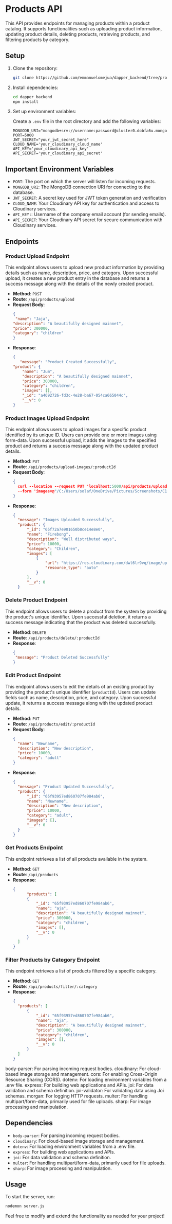 # Products API

This API provides endpoints for managing products within a product catalog. It supports functionalities such as uploading product information, updating product details, deleting products, retrieving products, and filtering products by category.

## Setup

1. Clone the repository:

   ```bash
   git clone https://github.com/emmanuelomejua/dapper_backend/tree/productsBranch.git
   ```

2. Install dependencies:

   ```bash
   cd dapper_backend
   npm install
   ```

3. Set up environment variables:

   Create a `.env` file in the root directory and add the following variables:
   
   ```plaintext
   MONGODB_URI="mongodb+srv://username:password@cluster0.dobfa6u.mongodb.net/"
   PORT=5000
   JWT_SECRET="your_jwt_secret_here"
   CLOUD_NAME='your_cloudinary_cloud_name'
   API_KEY='your_cloudinary_api_key'
   API_SECRET='your_cloudinary_api_secret'
   ```
   
## Important Environment Variables

- `PORT`: The port on which the server will listen for incoming requests.
- `MONGODB_URI`: The MongoDB connection URI for connecting to the database.
- `JWT_SECRET`: A secret key used for JWT token generation and verification
- `CLOUD_NAME`: Your Cloudinary API key for authentication and access to Cloudinary services.
- `API_KEY:`: Username of the company email account (for sending emails).
- `API_SECRET`: Your Cloudinary API secret for secure communication with Cloudinary services.

## Endpoints

### Product Upload Endpoint

This endpoint allows users to upload new product information by providing details such as name, description, price, and category. Upon successful upload, it creates a new product entry in the database and returns a success message along with the details of the newly created product.

- **Method**: `POST`
- **Route**: `/api/products/upload`
- **Request Body**:
  ```json
  {
   "name": "Jaja",
  "description": "A beautifully designed mainnet",
  "price": 300000,
  "category": "children"
  }
  ```
- **Response**:
  ```json
  {
     "message": "Product Created Successfully",
  "product": {
      "name": "Jum",
      "description": "A beautifully designed mainnet",
      "price": 300000,
      "category": "children",
      "images": [],
      "_id": "a4692726-fd3c-4e28-ba67-054ca665044c",
      "__v": 0
  }
  ```

### Product Images Upload Endpoint

This endpoint allows users to upload images for a specific product identified by its unique ID. Users can provide one or more images using form-data. Upon successful upload, it adds the images to the specified product and returns a success message along with the updated product details.


- **Method**: `PUT`
- **Route**: `/api/products/upload-images/:productId`
- **Request Body**:
  ```json
  {
    curl --location --request PUT 'localhost:5000/api/products/upload-images/65f72a7e901650b8ce14e8e0' \
    --form 'images=@"/C:/Users/solaf/OneDrive/Pictures/Screenshots/C17_Q1_fadexadex.png"'
  }
  ```
- **Response**:
  ```json
  {
    "message": "Images Uploaded Successfully",
    "product": {
        "_id": "65f72a7e901650b8ce14e8e0",
        "name": "Firebong",
        "description": "Well distributed ways",
        "price": 10000,
        "category": "Children",
        "images": [
            {
                "url": "https://res.cloudinary.com/dwl6lr9vq/image/upload/v1710791072/aleafocaudfpl425syuu.png",
                "resource_type": "auto"
            }
        ],
        "__v": 0
    }
  ```

### Delete Product Endpoint

This endpoint allows users to delete a product from the system by providing the product's unique identifier. Upon successful deletion, it returns a success message indicating that the product was deleted successfully.

- **Method**: `DELETE`
- **Route**: `/api/products/delete/:productId`
- **Response**:
  ```json
  {
   "message": "Product Deleted Successfully"
  }
  ```

### Edit Product Endpoint

This endpoint allows users to edit the details of an existing product by providing the product's unique identifier (`productId`). Users can update fields such as name, description, price, and category. Upon successful update, it returns a success message along with the updated product details.

- **Method**: `PUT`
- **Route**: `/api/products/edit/:productId`
- **Request Body**:
  ```json
  {
    "name": "Newname",
    "description": "New description",
    "price": 10000,
    "category": "adult"
  }
  ```
- **Response**:
  ```json
  {
    "message": "Product Updated Successfully",
    "product": {
        "_id": "65f93957ed860707fe984ab6",
        "name": "Newname",
        "description": "New description",
        "price": 10000,
        "category": "adult",
        "images": [],
        "__v": 0
    }
  }
  ```

### Get Products Endpoint

This endpoint retrieves a list of all products available in the system.

- **Method**: `GET`
- **Route**: `/api/products`
- **Response**:
  ```json
  {
        "products": [
        {
            "_id": "65f93957ed860707fe984ab6",
            "name": "aja",
            "description": "A beautifully designed mainnet",
            "price": 300000,
            "category": "children",
            "images": [],
            "__v": 0
        }
    ]
  }
  ```

### Filter Products by Category Endpoint

This endpoint retrieves a list of products filtered by a specific category.

- **Method**: `GET`
- **Route**: `/api/products/filter/:category`
- **Response**:
  ```json
  {
    "products": [
        {
            "_id": "65f93957ed860707fe984ab6",
            "name": "aja",
            "description": "A beautifully designed mainnet",
            "price": 300000,
            "category": "children",
            "images": [],
            "__v": 0
        }
    ]
  }
  ```

body-parser: For parsing incoming request bodies.
cloudinary: For cloud-based image storage and management.
cors: For enabling Cross-Origin Resource Sharing (CORS).
dotenv: For loading environment variables from a .env file.
express: For building web applications and APIs.
joi: For data validation and schema definition.
joi-validator: For validating data using Joi schemas.
morgan: For logging HTTP requests.
multer: For handling multipart/form-data, primarily used for file uploads.
sharp: For image processing and manipulation.

## Dependencies

- `body-parser`: For parsing incoming request bodies.
- `cloudinary`: For cloud-based image storage and management.
- `dotenv`: For loading environment variables from a .env file.
- `express`: For building web applications and APIs.
- `joi`: For data validation and schema definition.
- `multer`: For handling multipart/form-data, primarily used for file uploads.
- `sharp`: For image processing and manipulation.

## Usage

To start the server, run:

```bash
nodemon server.js
```

Feel free to modify and extend the functionality as needed for your project!
